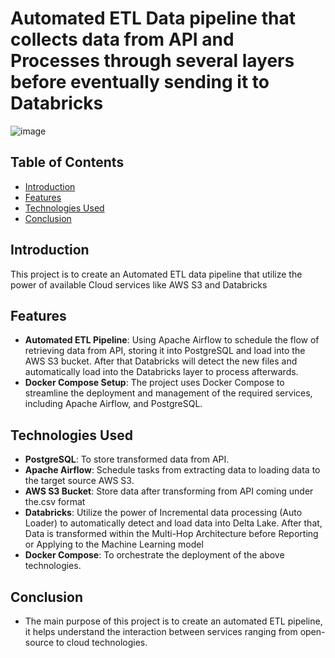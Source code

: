 # Automated ETL Data pipeline that collects data from API and Processes through several layers before eventually sending it to Databricks

![image](https://github.com/user-attachments/assets/fd128cbd-d7bd-47ca-a23c-ecfb784e8500)

## Table of Contents
- [Introduction](#introduction)
- [Features](#features)
- [Technologies Used](#technologies-used)
- [Conclusion](#concly)

## Introduction
This project is to create an Automated ETL data pipeline that utilize the power of available Cloud services like AWS S3 and Databricks

## Features
- **Automated ETL Pipeline**: Using Apache Airflow to schedule the flow of retrieving data from API, storing it into PostgreSQL and load into the AWS S3 bucket. After that Databricks will detect the new files and
  automatically load into the Databricks layer to process afterwards.
- **Docker Compose Setup**: The project uses Docker Compose to streamline the deployment and management of the required services, including Apache Airflow, and PostgreSQL.

## Technologies Used
- **PostgreSQL**: To store transformed data from API.
- **Apache Airflow**: Schedule tasks from extracting data to loading data to the target source AWS S3.
- **AWS S3 Bucket**: Store data after transforming from API coming under the.csv format
- **Databricks**: Utilize the power of Incremental data processing (Auto Loader) to automatically detect and load data into Delta Lake. After that, Data is transformed within the Multi-Hop Architecture before Reporting or Applying to the Machine Learning model
- **Docker Compose**: To orchestrate the deployment of the above technologies.

## Conclusion
- The main purpose of this project is to create an automated ETL pipeline, it helps understand the interaction between services ranging from open-source to cloud technologies.





